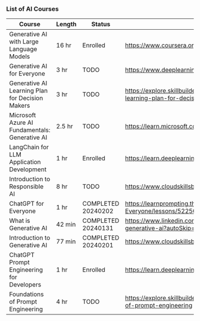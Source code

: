 ### List of AI Courses



| Course | Length | Status | URL |
| ----------- | ----------- | ----------- | ----------- |
| Generative AI with Large Language Models  | 16 hr | Enrolled | https://www.coursera.org/learn/generative-ai-with-llms/home/week/1 |
| Generative AI for Everyone                | 3 hr | TODO       |  https://www.deeplearning.ai/courses/generative-ai-for-everyone/ | 
| Generative AI Learning Plan for Decision Makers | 3 hr | TODO | https://explore.skillbuilder.aws/learn/public/learning_plan/view/1909/generative-ai-learning-plan-for-decision-makers |
| Microsoft Azure AI Fundamentals: Generative AI | 2.5 hr | TODO |  https://learn.microsoft.com/en-us/training/paths/introduction-generative-ai/ | 
| LangChain for LLM Application Development | 1 hr | Enrolled |   https://learn.deeplearning.ai/langchain/lesson/1/introduction | 
| Introduction to Responsible AI            | 8 hr | TODO |  https://www.cloudskillsboost.google/course_templates/554 |
| ChatGPT for Everyone                      | 1 hr | COMPLETED 20240202  |  https://learnprompting.thinkific.com/courses/take/ChatGPT-for-Everyone/lessons/52250248-introduction
| What is Generative AI | 42 min | COMPLETED 20240131| https://www.linkedin.com/learning/what-is-generative-ai/the-importance-of-generative-ai?autoSkip=true&resume=false |
| Introduction to Generative AI | 77 min | COMPLETED 20240201 |  https://www.cloudskillsboost.google/course_templates/536 | 
| ChatGPT Prompt Engineering for Developers | 1 hr | Enrolled | https://learn.deeplearning.ai/chatgpt-prompt-eng/lesson/1/introduction |
| Foundations of Prompt Engineering |  4 hr | TODO |  https://explore.skillbuilder.aws/learn/course/external/view/elearning/17763/foundations-of-prompt-engineering | 